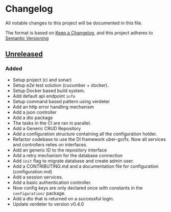 # Changelog

All notable changes to this project will be documented in this file.

The format is based on [Keep a Changelog](https://keepachangelog.com/en/1.0.0/),
and this project adheres to [Semantic Versioning](https://semver.org/spec/v2.0.0.html)

## [Unreleased]

### Added

- Setup project (ci and sonar)
- Setup e2e test solution (cucumber + docker).
- Setup Docker based build system.
- Add default api endpoint `info`
- Setup command based pattern using verdeter
- Add an http error handling mechanism
- Add a json controller
- Add a dto package
- The tasks in the CI are ran in parallel.
- Add a Generic CRUD Repository
- Add a configuration structure containing all the configuration holder.
- Refactor codebase to use the DI framework uber-go/fx. Now all services and controllers relies on interfaces.
- Add an generic ID to the repository interface
- Add a retry mechanism for the database connection
- Add `init` flag to migrate database and create admin user.
- Add a CONTRIBUTING.md and a documentation file for configuration (configuration.md)
- Add a session services.
- Add a basic authentication controller.
- Now config keys are only declared once with constants in the `configuration/` package.
- Add a dto that is returned on a successful login.
- Update verdeter to version v0.4.0

[unreleased]: https://github.com/ditrit/badaas/blob/main/changelog.md#unreleased
